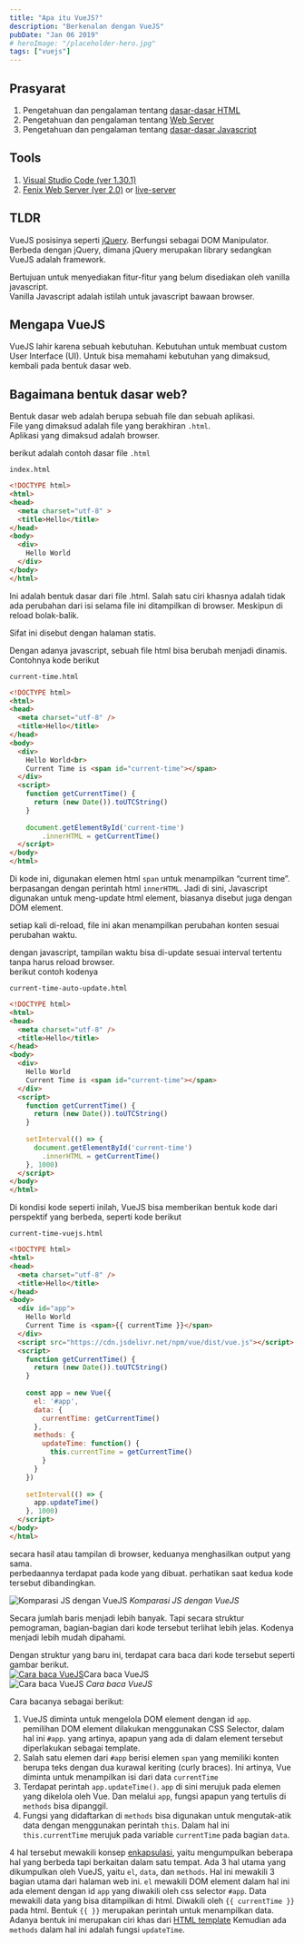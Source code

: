 ```yaml
---
title: "Apa itu VueJS?"
description: "Berkenalan dengan VueJS"
pubDate: "Jan 06 2019"
# heroImage: "/placeholder-hero.jpg"
tags: ["vuejs"]
---
```


## Prasyarat

1. Pengetahuan dan pengalaman tentang [dasar-dasar HTML](https://www.w3schools.com/html/html_basic.asp)
2. Pengetahuan dan pengalaman tentang [Web Server](https://developer.mozilla.org/en-US/docs/Learn/Common_questions/What_is_a_web_server)
3. Pengetahuan dan pengalaman tentang [dasar-dasar Javascript](http://rachelnabors.com/javascript-for-designers/)

## Tools

1. [Visual Studio Code (ver 1.30.1)](https://www.w3schools.com/html/html_basic.asp)
2. [Fenix Web Server (ver 2.0)](https://github.com/coreybutler/fenix) or [live-server](https://www.npmjs.com/package/live-server)

## TLDR

VueJS posisinya seperti [jQuery](https://jquery.com/). Berfungsi sebagai DOM Manipulator.  
Berbeda dengan jQuery, dimana jQuery merupakan library sedangkan VueJS adalah framework.

Bertujuan untuk menyediakan fitur-fitur yang belum disediakan oleh vanilla javascript.  
Vanilla Javascript adalah istilah untuk javascript bawaan browser.

## Mengapa VueJS

VueJS lahir karena sebuah kebutuhan. Kebutuhan untuk membuat custom User Interface (UI). Untuk bisa memahami kebutuhan yang dimaksud, kembali pada bentuk dasar web.

## Bagaimana bentuk dasar web?

Bentuk dasar web adalah berupa sebuah file dan sebuah aplikasi.  
File yang dimaksud adalah file yang berakhiran `.html`.  
Aplikasi yang dimaksud adalah browser.

berikut adalah contoh dasar file `.html`

`index.html`

```html
<!DOCTYPE html>  
<html>  
<head>  
  <meta charset="utf-8" >  
  <title>Hello</title>  
</head>  
<body>  
  <div>  
    Hello World  
  </div>  
</body>  
</html>  
```

Ini adalah bentuk dasar dari file .html. Salah satu ciri khasnya adalah tidak ada perubahan dari isi selama file ini ditampilkan di browser. Meskipun di reload bolak-balik.

Sifat ini disebut dengan halaman statis.

Dengan adanya javascript, sebuah file html bisa berubah menjadi dinamis. Contohnya kode berikut  

`current-time.html`

```html
<!DOCTYPE html>  
<html>  
<head>  
  <meta charset="utf-8" />  
  <title>Hello</title>  
</head>  
<body>  
  <div>  
    Hello World<br>  
    Current Time is <span id="current-time"></span>  
  </div>  
  <script>  
    function getCurrentTime() {  
      return (new Date()).toUTCString()  
    }  
  
    document.getElementById('current-time')  
        .innerHTML = getCurrentTime()  
  </script>  
</body>  
</html>  
```

Di kode ini, digunakan elemen html `span` untuk menampilkan “current time”. berpasangan dengan perintah html `innerHTML`. Jadi di sini, Javascript digunakan untuk meng-update html element, biasanya disebut juga dengan DOM element.

setiap kali di-reload, file ini akan menampilkan perubahan konten sesuai perubahan waktu.

dengan javascript, tampilan waktu bisa di-update sesuai interval tertentu tanpa harus reload browser.  
berikut contoh kodenya  

`current-time-auto-update.html`

```html
<!DOCTYPE html>  
<html>  
<head>  
  <meta charset="utf-8" />  
  <title>Hello</title>  
</head>  
<body>  
  <div>  
    Hello World  
    Current Time is <span id="current-time"></span>  
  </div>  
  <script>  
    function getCurrentTime() {  
      return (new Date()).toUTCString()  
    }  
  
    setInterval(() => {  
      document.getElementById('current-time')  
        .innerHTML = getCurrentTime()  
    }, 1000)  
  </script>  
</body>  
</html>  
```

Di kondisi kode seperti inilah, VueJS bisa memberikan bentuk kode dari perspektif yang berbeda, seperti kode berikut  

`current-time-vuejs.html`

```html
<!DOCTYPE html>  
<html>  
<head>  
  <meta charset="utf-8" />  
  <title>Hello</title>  
</head>  
<body>  
  <div id="app">  
    Hello World  
    Current Time is <span>{{ currentTime }}</span>  
  </div>  
  <script src="https://cdn.jsdelivr.net/npm/vue/dist/vue.js"></script>  
  <script>  
    function getCurrentTime() {  
      return (new Date()).toUTCString()  
    }  
  
    const app = new Vue({  
      el: '#app',  
      data: {  
        currentTime: getCurrentTime()  
      },  
      methods: {  
        updateTime: function() {  
          this.currentTime = getCurrentTime()  
        }   
      }  
    })  
  
    setInterval(() => {  
      app.updateTime()  
    }, 1000)  
  </script>  
</body>  
</html>  
```

secara hasil atau tampilan di browser, keduanya menghasilkan output yang sama.  
perbedaannya terdapat pada kode yang dibuat. perhatikan saat kedua kode tersebut dibandingkan.

![Komparasi JS dengan VueJS](/assets/js-vs-vuejs.png)
*Komparasi JS dengan VueJS*

Secara jumlah baris menjadi lebih banyak. Tapi secara struktur pemograman, bagian-bagian dari kode tersebut terlihat lebih jelas. Kodenya menjadi lebih mudah dipahami.

Dengan struktur yang baru ini, terdapat cara baca dari kode tersebut seperti gambar berikut.  
[![Cara baca VueJS](/2019/01/06/Apa-itu-VueJS-1/cara-baca-vuejs.png)](https://mohhasbias.github.io/2019/01/06/Apa-itu-VueJS-1/cara-baca-vuejs.png "Cara baca VueJS")Cara baca VueJS  
![Cara baca VueJS](/assets/cara-baca-vuejs.png)
*Cara baca VueJS*

Cara bacanya sebagai berikut:

1. VueJS diminta untuk mengelola DOM element dengan id `app`.  
    pemilihan DOM element dilakukan menggunakan CSS Selector, dalam hal ini `#app`. yang artinya, apapun yang ada di dalam element tersebut diperlakukan sebagai template.
2. Salah satu elemen dari `#app` berisi elemen `span` yang memiliki konten berupa teks dengan dua kurawal keriting (curly braces). Ini artinya, Vue diminta untuk menampilkan isi dari data `currentTime`
3. Terdapat perintah `app.updateTime()`. `app` di sini merujuk pada elemen yang dikelola oleh Vue. Dan melalui `app`, fungsi apapun yang tertulis di `methods` bisa dipanggil.
4. Fungsi yang didaftarkan di `methods` bisa digunakan untuk mengutak-atik data dengan menggunakan perintah `this`. Dalam hal ini `this.currentTime` merujuk pada variable `currentTime` pada bagian `data`.

4 hal tersebut mewakili konsep [enkapsulasi](https://www.thoughtco.com/data-encapsulation-2034263), yaitu mengumpulkan beberapa hal yang berbeda tapi berkaitan dalam satu tempat. Ada 3 hal utama yang dikumpulkan oleh VueJS, yaitu `el`, `data`, dan `methods`. Hal ini mewakili 3 bagian utama dari halaman web ini. `el` mewakili DOM element dalam hal ini ada element dengan id `app` yang diwakili oleh css selector `#app`. Data mewakili data yang bisa ditampilkan di html. Diwakili oleh `{{ currentTime }}` pada html. Bentuk `{{ }}` merupakan perintah untuk menampilkan data. Adanya bentuk ini merupakan ciri khas dari [HTML template](https://colorlib.com/wp/top-templating-engines-for-javascript/) Kemudian ada `methods` dalam hal ini adalah fungsi `updateTime`.
